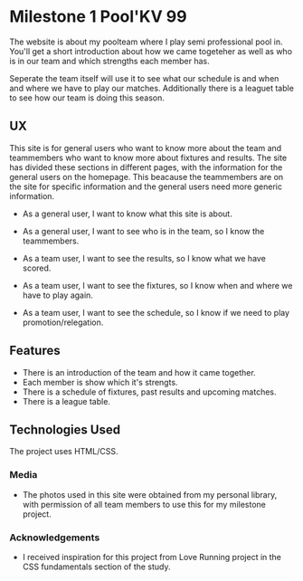 # Milestone 1 Pool'KV 99

The website is about my poolteam where I play semi professional pool in. You'll get a short introduction about how we came togeteher as well as who is in our team and which strengths each member has. 

Seperate the team itself will use it to see what our schedule is and when and where we have to play our matches. Additionally there is a leaguet table to see how our team is doing this season.
 
 
## UX

This site is for general users who want to know more about the team and teammembers who want to know more about fixtures and results. The site has divided these sections in different pages, with the information for the general users on the homepage. This beacause the teammembers are on the site for specific information and the general users need more generic information.

- As a general user, I want to know what this site is about.
- As a general user, I want to see who is in the team, so I know the teammembers.

- As a team user, I want to see the results, so I know what we have scored.
- As a team user, I want to see the fixtures, so I know when and where we have to play again.
- As a team user, I want to see the schedule, so I know if we need to play promotion/relegation.


## Features

- There is an introduction of the team and how it came together.
- Each member is show which it's strengts.
- There is a schedule of fixtures, past results and upcoming matches.
- There is a league table.


## Technologies Used

The project uses HTML/CSS.


### Media
- The photos used in this site were obtained from my personal library, with permission of all team members to use this for my milestone project.


### Acknowledgements

- I received inspiration for this project from Love Running project in the CSS fundamentals section of the study.
